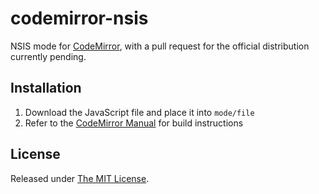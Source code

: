 # codemirror-nsis

NSIS mode for [CodeMirror][1], with a pull request for the official distribution currently pending.

## Installation

1. Download the JavaScript file and place it into `mode/file`
2. Refer to the [CodeMirror Manual][2] for build instructions

## License

Released under [The MIT License][3].

[1]: http://codemirror.net/
[2]: http://codemirror.net/doc/
[3]: https://opensource.org/licenses/MIT
